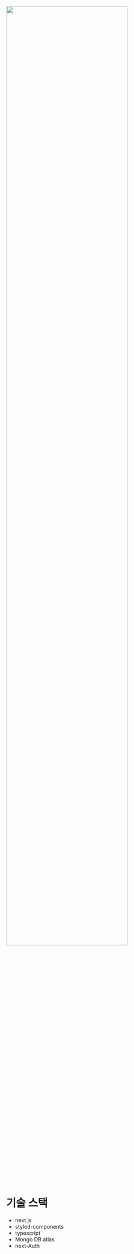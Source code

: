 <img width="80%" src="https://user-images.githubusercontent.com/91491029/207256195-ca61b8a9-69b4-43b9-9454-b8b7c06297d5.gif"/>


# 기술 스택
- next js
- styled-components
- typescript
- Mongo DB atlas
- next-Auth

